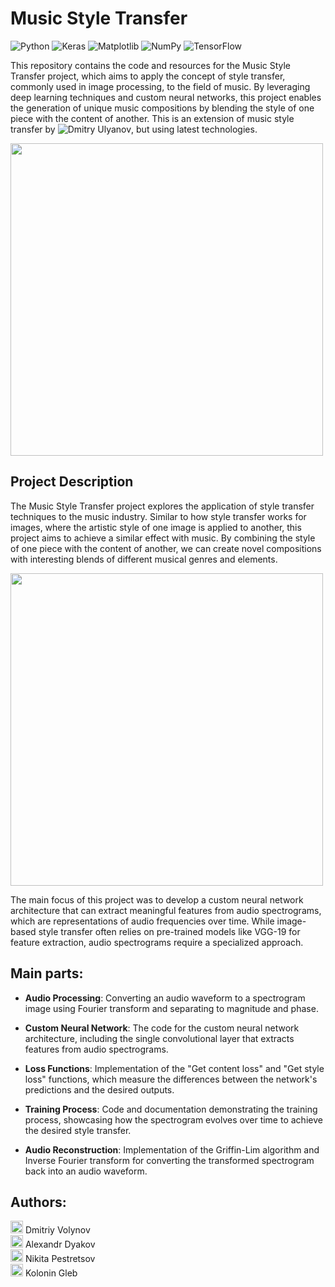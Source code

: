 # Music Style Transfer

![Python](https://img.shields.io/badge/python-3670A0?style=for-the-badge&logo=python&logoColor=ffdd54)
![Keras](https://img.shields.io/badge/Keras-%23D00000.svg?style=for-the-badge&logo=Keras&logoColor=white)
![Matplotlib](https://img.shields.io/badge/Matplotlib-%23ffffff.svg?style=for-the-badge&logo=Matplotlib&logoColor=black)
![NumPy](https://img.shields.io/badge/numpy-%23013243.svg?style=for-the-badge&logo=numpy&logoColor=white)
![TensorFlow](https://img.shields.io/badge/TensorFlow-%23FF6F00.svg?style=for-the-badge&logo=TensorFlow&logoColor=white)

This repository contains the code and resources for the Music Style Transfer project, which aims to apply the concept of style transfer, commonly used in image processing, to the field of music. By leveraging deep learning techniques and custom neural networks, this project enables the generation of unique music compositions by blending the style of one piece with the content of another. This is an extension of music style transfer by ![Dmitry Ulyanov](https://github.com/DmitryUlyanov/neural-style-audio-torch), but using latest technologies.

<img src="https://github.com/dvolynov/Music-Style-Transfer/assets/83712099/e123c5be-88ba-4dad-a9e8-f3fa2c2a9ee0" width="500"><br>

## Project Description

The Music Style Transfer project explores the application of style transfer techniques to the music industry. Similar to how style transfer works for images, where the artistic style of one image is applied to another, this project aims to achieve a similar effect with music. By combining the style of one piece with the content of another, we can create novel compositions with interesting blends of different musical genres and elements.  

<img src="https://github.com/dvolynov/Music-Style-Transfer/assets/83712099/bf0a7e9d-0375-4a2f-a0a6-7db7eb8069b3" width="500">   

The main focus of this project was to develop a custom neural network architecture that can extract meaningful features from audio spectrograms, which are representations of audio frequencies over time. While image-based style transfer often relies on pre-trained models like VGG-19 for feature extraction, audio spectrograms require a specialized approach.

## Main parts:

- **Audio Processing**: Converting an audio waveform to a spectrogram image using Fourier transform and separating to magnitude and phase.

- **Custom Neural Network**: The code for the custom neural network architecture, including the single convolutional layer that extracts features from audio spectrograms.

- **Loss Functions**: Implementation of the "Get content loss" and "Get style loss" functions, which measure the differences between the network's predictions and the desired outputs.

- **Training Process**: Code and documentation demonstrating the training process, showcasing how the spectrogram evolves over time to achieve the desired style transfer.

- **Audio Reconstruction**: Implementation of the Griffin-Lim algorithm and Inverse Fourier transform for converting the transformed spectrogram back into an audio waveform.

## Authors:
<img src="https://github.com/dvolynov/Music-Style-Transfer/assets/83712099/d47c666b-1e29-416c-99cf-ad0196186367" width="20"> Dmitriy Volynov<br>
<img src="https://github.com/dvolynov/Music-Style-Transfer/assets/83712099/fecdf38e-fa56-46c1-af04-761f73a62172" width="20"> Alexandr Dyakov<br>
<img src="https://github.com/dvolynov/Music-Style-Transfer/assets/83712099/1d750242-aff3-430d-9389-cd483a80de60" width="20"> Nikita Pestretsov<br>
<img src="https://github.com/dvolynov/Music-Style-Transfer/assets/83712099/c14fe25c-cc18-41b1-b452-e349b96a79e1" width="20"> Kolonin Gleb<br>
